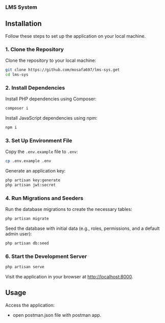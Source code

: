 ### LMS System

## Installation

Follow these steps to set up the application on your local machine.

### 1. Clone the Repository

Clone the repository to your local machine:

```bash
git clone https://github.com/mosafa697/lms-sys.get
cd lms-sys
```

### 2. Install Dependencies

Install PHP dependencies using Composer:

```bash
composer i
```

Install JavaScript dependencies using npm:

```bash
npm i
```

### 3. Set Up Environment File

Copy the `.env.example` file to `.env`:

```bash
cp .env.example .env
```

Generate an application key:

```bash
php artisan key:generate
php artisan jwt:secret
```

### 4. Run Migrations and Seeders

Run the database migrations to create the necessary tables:

```bash
php artisan migrate
```

Seed the database with initial data (e.g., roles, permissions, and a default admin user):

```bash
php artisan db:seed
```

### 6. Start the Development Server

```bash
php artisan serve
```

Visit the application in your browser at [http://localhost:8000](http://localhost:8000).

## Usage

Access the application:

-   open postman.json file with postman app.